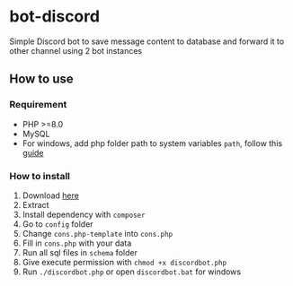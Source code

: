 # bot-discord

Simple Discord bot to save message content to database and forward it to other channel using 2 bot instances

## How to use

### Requirement

- PHP >=8.0
- MySQL
- For windows, add php folder path to system variables `path`, follow this [guide](https://www.computerhope.com/issues/ch000549.htm)

### How to install

1. Download [here](https://github.com/nicholaskevs/bot-discord/archive/refs/heads/master.zip)
2. Extract
3. Install dependency with `composer`
4. Go to `config` folder
5. Change `cons.php-template` into `cons.php`
6. Fill in `cons.php` with your data
7. Run all sql files in `schema` folder
8. Give execute permission with `chmod +x discordbot.php`
9. Run `./discordbot.php` or open `discordbot.bat` for windows
